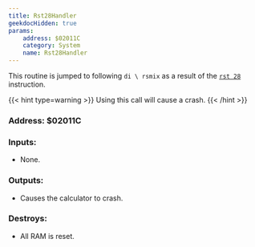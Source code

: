 ```yaml
---
title: Rst28Handler
geekdocHidden: true
params:
    address: $02011C
    category: System
    name: Rst28Handler
---
```


This routine is jumped to following `di \ rsmix` as a result of the [`rst 28`](../../../instructions/processor-control/#rst) instruction.

{{< hint type=warning >}}
Using this call will cause a crash.
{{< /hint >}}

### Address: $02011C

### Inputs:
* None.

### Outputs:
* Causes the calculator to crash.

### Destroys:
* All RAM is reset.

